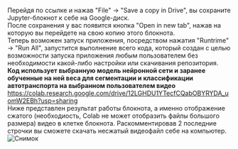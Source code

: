 Перейдя по ссылке и нажав "File" -> "Save a copy in Drive", вы сохраните Jupyter-блокнот к себе на Google-диск.<br>
После сохранения у вас появится кнопка "Open in new tab", нажав на которую вы перейдете на свою копию этого блокнота.<br>
Теперь возможен запуск приложения, посредством нажатия "Runtrime" -> "Run All", запустится выполнение всего кода, который создан с целью возможности запуска приложения любым пользователем без необходимости какой-либо настройки или скачивания репозитория.<br>
**Код использует выбранную модель нейронной сети и заранее обученные на ней веса для сегментации и классификации автотранспорта на выбранном пользователем видео**
https://colab.research.google.com/drive/12LGHDU1YTecfCQabOBYRYDA_uomW2EBh?usp=sharing
<br> Ниже представлен результат работы блокнота, а именно отображение сжатого (необходиость, Colab не может отобразить файлы большого размера) видео в клетке блокнота. Раскомментировав 2 последние строчки вы сможете скачать несжатый видеофайл себе на компьютер.
![Снимок](https://user-images.githubusercontent.com/46371199/84032891-74acab00-a9b1-11ea-80d9-f7c7a7dce1db.PNG)
